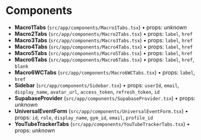 # Components

- **Macro1Tabs**  (`src/app/components/Macro1Tabs.tsx`)  • props: _unknown_ 
- **Macro2Tabs**  (`src/app/components/Macro2Tabs.tsx`)  • props: `label`, `href` 
- **Macro3Tabs**  (`src/app/components/Macro3Tabs.tsx`)  • props: `label`, `href` 
- **Macro4Tabs**  (`src/app/components/Macro4Tabs.tsx`)  • props: `label`, `href` 
- **Macro5Tabs**  (`src/app/components/Macro5Tabs.tsx`)  • props: `label`, `href` 
- **Macro6Tabs**  (`src/app/components/Macro6Tabs.tsx`)  • props: `label`, `href`, `blank` 
- **Macro6WCTabs**  (`src/app/components/Macro6WCTabs.tsx`)  • props: `label`, `href` 
- **Sidebar**  (`src/app/components/Sidebar.tsx`)  • props: `userId`, `email`, `display_name`, `avatar_url`, `access_token`, `refresh_token`, `id` 
- **SupabaseProvider**  (`src/app/components/SupabaseProvider.tsx`)  • props: _unknown_ 
- **UniversalEventForm**  (`src/app/components/UniversalEventForm.tsx`)  • props: `id`, `role`, `display_name`, `gym_id`, `email`, `profile_id` 
- **YouTubeTrackerTabs**  (`src/app/components/YouTubeTrackerTabs.tsx`)  • props: _unknown_ 
